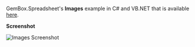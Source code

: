 GemBox.Spreadsheet's **Images** example in C# and VB.NET that is available [here](https://www.gemboxsoftware.com/spreadsheet/examples/excel-images/209).

**Screenshot**

![Images Screenshot](https://www.gemboxsoftware.com/Spreadsheet/Examples/Content/BasicFeatures/Images/Images.jpg)
